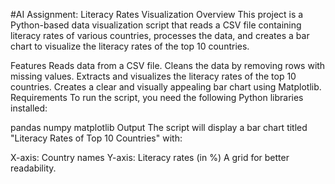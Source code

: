 #AI Assignment: Literacy Rates Visualization
Overview
This project is a Python-based data visualization script that reads a CSV file containing literacy rates of various countries, processes the data, and creates a bar chart to visualize the literacy rates of the top 10 countries.

Features
Reads data from a CSV file.
Cleans the data by removing rows with missing values.
Extracts and visualizes the literacy rates of the top 10 countries.
Creates a clear and visually appealing bar chart using Matplotlib.
Requirements
To run the script, you need the following Python libraries installed:

pandas
numpy
matplotlib
Output
The script will display a bar chart titled "Literacy Rates of Top 10 Countries" with:

X-axis: Country names
Y-axis: Literacy rates (in %)
A grid for better readability.
